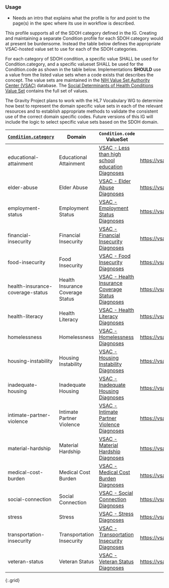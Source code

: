 

### Usage
* Needs an intro that explains what the profile is for and point to the page(s) in the spec where its use in workflow is described.

This profile supports all of the SDOH category defined in the IG.  Creating and maintaining a separate Condition profile for each SDOH category would at present be burdensome.
Instead the table below defines the appropriate VSAC-hosted value set to use for each of the SDOH categories.

For each category of SDOH condition, a specific value SHALL be used for Condition.category, and a specific valueset SHALL be used for the Condition.code as shown in the table below.
Implementations **SHOULD** use a value from the listed value sets when a code exists that describes the concept.  The value sets are maintained in the  [NIH Value Set Authority Center (VSAC)](https://vsac.nlm.nih.gov/) database.  The  [Social Determinants of Health Conditions Value Set](https://vsac.nlm.nih.gov/valueset/2.16.840.1.113762.1.4.1196.788/expansion) contains the full set of values.

The Gravity Project plans to work with the HL7 Vocabulary WG to determine how best to represent the domain specific value sets in each of the relevant resources and to establish appropriate methods to validate the consistent use of the correct domain specific codes. Future versions of this IG will include the logic to select specific value sets based on the SDOH domain.


| [`Condition.category`](ValueSet-SDOHCC-ValueSetSDOHCategory.html) | Domain | `Condition.code` ValueSet | ValueSet URL |
| ------ | -------------------- | ------------------------- | ------------ |
| educational-attainment  | Educational Attainment | [VSAC -  Less than high school education Diagnoses ]( https://vsac.nlm.nih.gov/valueset/2.16.840.1.113762.1.4.1247.103/expansion/Latest ) | https://vsac.nlm.nih.gov/valueset/2.16.840.1.113762.1.4.1247.103/expansion/Latest |
| elder-abuse  | Elder Abuse | [VSAC -  Elder Abuse Diagnoses ]( https://vsac.nlm.nih.gov/valueset/2.16.840.1.113762.1.4.1247.63/expansion/Latest ) | https://vsac.nlm.nih.gov/valueset/2.16.840.1.113762.1.4.1247.63/expansion/Latest |
| employment-status  | Employment Status | [VSAC -  Employment Status Diagnoses ]( https://vsac.nlm.nih.gov/valueset/2.16.840.1.113762.1.4.1247.42/expansion/Latest ) | https://vsac.nlm.nih.gov/valueset/2.16.840.1.113762.1.4.1247.42/expansion/Latest |
| financial-insecurity  | Financial Insecurity | [VSAC -  Financial Insecurity Diagnoses ]( https://vsac.nlm.nih.gov/valueset/2.16.840.1.113762.1.4.1247.108/expansion/Latest ) | https://vsac.nlm.nih.gov/valueset/2.16.840.1.113762.1.4.1247.108/expansion/Latest |
| food-insecurity  | Food Insecurity | [VSAC -  Food Insecurity Diagnoses ]( https://vsac.nlm.nih.gov/valueset/2.16.840.1.113762.1.4.1247.17/expansion/Latest ) | https://vsac.nlm.nih.gov/valueset/2.16.840.1.113762.1.4.1247.17/expansion/Latest |
| health-insurance-coverage-status  | Health Insurance Coverage Status | [VSAC -  Health Insurance Coverage Status Diagnoses ]( https://vsac.nlm.nih.gov/valueset/2.16.840.1.113762.1.4.1247.148/expansion/Latest ) | https://vsac.nlm.nih.gov/valueset/2.16.840.1.113762.1.4.1247.148/expansion/Latest |
| health-literacy  | Health Literacy | [VSAC -  Health Literacy Diagnoses ]( https://vsac.nlm.nih.gov/valueset/2.16.840.1.113762.1.4.1247.116/expansion/Latest ) | https://vsac.nlm.nih.gov/valueset/2.16.840.1.113762.1.4.1247.116/expansion/Latest |
| homelessness  | Homelessness | [VSAC -  Homelessness Diagnoses ]( https://vsac.nlm.nih.gov/valueset/2.16.840.1.113762.1.4.1247.18/expansion/Latest ) | https://vsac.nlm.nih.gov/valueset/2.16.840.1.113762.1.4.1247.18/expansion/Latest |
| housing-instability  | Housing Instability | [VSAC -  Housing Instability Diagnoses ]( https://vsac.nlm.nih.gov/valueset/2.16.840.1.113762.1.4.1247.24/expansion/Latest ) | https://vsac.nlm.nih.gov/valueset/2.16.840.1.113762.1.4.1247.24/expansion/Latest |
| inadequate-housing  | Inadequate Housing | [VSAC -  Inadequate Housing Diagnoses ]( https://vsac.nlm.nih.gov/valueset/2.16.840.1.113762.1.4.1247.48/expansion/Latest ) | https://vsac.nlm.nih.gov/valueset/2.16.840.1.113762.1.4.1247.48/expansion/Latest |
| intimate-partner-violence  | Intimate Partner Violence | [VSAC -  Intimate Partner Violence Diagnoses ]( https://vsac.nlm.nih.gov/valueset/2.16.840.1.113762.1.4.1247.84/expansion/Latest ) | https://vsac.nlm.nih.gov/valueset/2.16.840.1.113762.1.4.1247.84/expansion/Latest |
| material-hardship  | Material Hardship | [VSAC -  Material Hardship Diagnoses ]( https://vsac.nlm.nih.gov/valueset/2.16.840.1.113762.1.4.1247.35/expansion/Latest ) | https://vsac.nlm.nih.gov/valueset/2.16.840.1.113762.1.4.1247.35/expansion/Latest |
| medical-cost-burden  | Medical Cost Burden | [VSAC -  Medical Cost Burden Diagnoses ]( https://vsac.nlm.nih.gov/valueset/2.16.840.1.113762.1.4.1247.153/expansion/Latest ) | https://vsac.nlm.nih.gov/valueset/2.16.840.1.113762.1.4.1247.153/expansion/Latest |
| social-connection  | Social Connection | [VSAC -  Social Connection Diagnoses ]( https://vsac.nlm.nih.gov/valueset/2.16.840.1.113762.1.4.1247.81/expansion/Latest ) | https://vsac.nlm.nih.gov/valueset/2.16.840.1.113762.1.4.1247.81/expansion/Latest |
| stress  | Stress | [VSAC -  Stress Diagnoses ]( https://vsac.nlm.nih.gov/valueset/2.16.840.1.113762.1.4.1247.75/expansion/Latest ) | https://vsac.nlm.nih.gov/valueset/2.16.840.1.113762.1.4.1247.75/expansion/Latest |
| transportation-insecurity  | Transportation Insecurity | [VSAC -  Transportation Insecurity Diagnoses ]( https://vsac.nlm.nih.gov/valueset/2.16.840.1.113762.1.4.1247.26/expansion/Latest ) | https://vsac.nlm.nih.gov/valueset/2.16.840.1.113762.1.4.1247.26/expansion/Latest |
| veteran-status  | Veteran Status | [VSAC -  Veteran Status Diagnoses ]( https://vsac.nlm.nih.gov/valueset/2.16.840.1.113762.1.4.1247.78/expansion/Latest ) | https://vsac.nlm.nih.gov/valueset/2.16.840.1.113762.1.4.1247.78/expansion/Latest |
{:.grid}